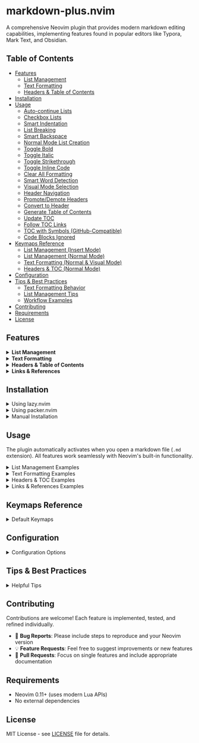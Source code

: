 # markdown-plus.nvim

A comprehensive Neovim plugin that provides modern markdown editing capabilities, implementing features found in popular editors like Typora, Mark Text, and Obsidian.

## Table of Contents

- [Features](#features)
  - [List Management](#list-management)
  - [Text Formatting](#text-formatting)
  - [Headers & Table of Contents](#headers--table-of-contents)
- [Installation](#installation)
- [Usage](#usage)
  - [Auto-continue Lists](#auto-continue-lists)
  - [Checkbox Lists](#checkbox-lists)
  - [Smart Indentation](#smart-indentation)
  - [List Breaking](#list-breaking)
  - [Smart Backspace](#smart-backspace)
  - [Normal Mode List Creation](#normal-mode-list-creation)
  - [Toggle Bold](#toggle-bold)
  - [Toggle Italic](#toggle-italic)
  - [Toggle Strikethrough](#toggle-strikethrough)
  - [Toggle Inline Code](#toggle-inline-code)
  - [Clear All Formatting](#clear-all-formatting)
  - [Smart Word Detection](#smart-word-detection)
  - [Visual Mode Selection](#visual-mode-selection)
  - [Header Navigation](#header-navigation)
  - [Promote/Demote Headers](#promotedemote-headers)
  - [Convert to Header](#convert-to-header)
  - [Generate Table of Contents](#generate-table-of-contents)
  - [Update TOC](#update-toc)
  - [Follow TOC Links](#follow-toc-links)
  - [TOC with Symbols (GitHub-Compatible)](#toc-with-symbols-github-compatible)
  - [Code Blocks Ignored](#code-blocks-ignored)
- [Keymaps Reference](#keymaps-reference)
  - [List Management (Insert Mode)](#list-management-insert-mode)
  - [List Management (Normal Mode)](#list-management-normal-mode)
  - [Text Formatting (Normal & Visual Mode)](#text-formatting-normal--visual-mode)
  - [Headers & TOC (Normal Mode)](#headers--toc-normal-mode)
- [Configuration](#configuration)
- [Tips & Best Practices](#tips--best-practices)
  - [Text Formatting Behavior](#text-formatting-behavior)
  - [List Management Tips](#list-management-tips)
  - [Workflow Examples](#workflow-examples)
- [Contributing](#contributing)
- [Requirements](#requirements)
- [License](#license)


## Features

<details>
<summary><b>List Management</b></summary>

- **Auto-create next list item**: Press Enter to automatically continue lists
- **Normal mode list creation**: Use `o`/`O` in normal mode to create new list items
- **Smart list indentation**: Use Tab/Shift+Tab to indent/outdent list items
- **Auto-renumber ordered lists**: Automatically renumber when items are added/deleted
- **Smart backspace**: Remove list markers when backspacing on empty items
- **List breaking**: Press Enter twice on empty list items to break out of lists
- **Checkbox support**: Works with both `- [ ]` and `1. [ ]` checkbox lists
- **Mixed list types**: Supports unordered (`-`, `*`, `+`) and ordered (`1.`) lists
- **Nested lists**: Full support for nested lists with proper renumbering

</details>

<details>
<summary><b>Text Formatting</b></summary>

- **Toggle bold**: `<leader>mb` to toggle `**bold**` formatting on selection or word
- **Toggle italic**: `<leader>mi` to toggle `*italic*` formatting on selection or word
- **Toggle strikethrough**: `<leader>ms` to toggle `~~strikethrough~~` formatting on selection or word
- **Toggle inline code**: `<leader>mc` to toggle `` `code` `` formatting on selection or word
- **Clear all formatting**: `<leader>mC` to remove all markdown formatting from selection or word
- **Smart word detection**: Works with words containing hyphens (`test-word`), dots (`file.name`), and underscores (`snake_case`)
- **Visual and normal mode**: All formatting commands work in both visual selection and normal mode (on current word)

</details>

<details>
<summary><b>Headers & Table of Contents</b></summary>

- **Header navigation**: Jump between headers with `]]` (next) and `[[` (previous)
- **Promote/demote headers**: Increase/decrease header importance with `<leader>h+` and `<leader>h-`
- **Set header level**: Quickly set header level 1-6 with `<leader>h1` through `<leader>h6`
- **Generate TOC**: Auto-generate table of contents with `<leader>ht` (uses HTML markers to prevent duplicates)
- **Update TOC**: Refresh existing TOC with `<leader>hu` after modifying headers
- **Follow TOC links**: Press `gd` on a TOC link to jump to that header
- **Smart TOC placement**: TOC appears right before first section (after introduction text)
- **Code block aware**: Headers inside code blocks are correctly ignored
- **GitHub-compatible slugs**: Anchor links work correctly on GitHub (handles `Q&A`, `C++`, etc.)

</details>

<details>
<summary><b>Links & References</b></summary>

- **Insert link**: `<leader>ml` to insert a new markdown link with text and URL
- **Convert selection to link**: Select text and `<leader>ml` to convert it to a link
- **Edit link**: `<leader>me` on a link to edit its text and URL
- **Open links**: Use `gx` (native Neovim) to open links in your browser
- **Auto-convert URL**: `<leader>ma` on a URL to convert it to a markdown link
- **Reference-style links**: Convert between inline `[text](url)` and reference `[text][ref]` styles
- **Convert to reference**: `<leader>mr` to convert inline link to reference-style
- **Convert to inline**: `<leader>mi` to convert reference link to inline
- **Smart URL detection**: Works with bare URLs and properly formatted links

</details>

## Installation

<details>
<summary>Using lazy.nvim</summary>

```lua
{
  "yousefhadder/markdown-plus.nvim",
  ft = "markdown",
  config = function()
    require("markdown-plus").setup({
      -- Configuration options (all optional)
      enabled = true,
      features = {
        list_management = true,  -- Enable list management features
        text_formatting = true,  -- Enable text formatting features
        headers_toc = true,      -- Enable headers and TOC features
        links = true,            -- Enable link management features
      },
      keymaps = {
        enabled = true,  -- Enable default keymaps
      },
    })
  end,
}
```
</details>

<details>
<summary>Using packer.nvim</summary>

```lua
use {
  "yousefhadder/markdown-plus.nvim",
  ft = "markdown",
  config = function()
    require("markdown-plus").setup()
  end,
}
```
</details>

<details>
<summary>Manual Installation</summary>

1. Clone this repository to your Neovim configuration directory:
```bash
cd ~/.config/nvim
git clone https://github.com/yousefhadder/markdown-plus.nvim
```

1. Add to your `init.lua`:
```lua
require("markdown-plus").setup()
```
</details>

## Usage

The plugin automatically activates when you open a markdown file (`.md` extension). All features work seamlessly with Neovim's built-in functionality.

<details>
<summary>List Management Examples</summary>

### Auto-continue Lists
```markdown
- Type your first item and press Enter
- The next item is automatically created ⬅️ (cursor here)
```

### Checkbox Lists
```markdown
- [ ] Press Enter after this unchecked item
- [ ] Next checkbox item is created ⬅️ (cursor here)

1. [x]
2. [ ]
```

### Smart Indentation
```markdown
- Top level item
  - Press Tab to indent ⬅️ (cursor here)
    - Press Tab again for deeper nesting
  - Press Shift+Tab to outdent ⬅️ (cursor here)
```

### List Breaking
```markdown
- Type your item
-
  ⬆️ Press Enter on empty item, then Enter again to break out:

Regular paragraph text continues here.
```

### Smart Backspace
```markdown
- Type some text, then delete it all
- ⬅️ Press Backspace here to remove the bullet entirely
```

### Normal Mode List Creation
```markdown
- Position cursor on this list item
- Press 'o' to create next item ⬅️ (new item appears below)
- Press 'O' to create previous item ⬅️ (new item appears above)

1. Works with ordered lists too
2. Press 'o' to create item 3 below ⬅️
3. Press 'O' to create item between 2 and 3 ⬅️
```
</details>

<details>
<summary>Text Formatting Examples</summary>

### Toggle Bold
```markdown
Position cursor on word and press <leader>mb:
text → **text**
**text** → text (toggle off)

Or select text in visual mode and press <leader>mb:
Select "this text" → **this text**
```

### Toggle Italic
```markdown
Position cursor on word and press <leader>mi:
text → *text*
*text* → text (toggle off)
```

### Toggle Strikethrough
```markdown
Position cursor on word and press <leader>ms:
text → ~~text~~
~~text~~ → text (toggle off)
```

### Toggle Inline Code
```markdown
Position cursor on word and press <leader>mc:
text → `text`
`text` → text (toggle off)
```

### Clear All Formatting
```markdown
Position cursor on formatted word and press <leader>mC:
**bold** *italic* `code` → bold italic code

Or select complex formatted text and press <leader>mC:
This **bold** and *italic* text → This bold and italic text
```

### Smart Word Detection
```markdown
Works with special characters in words:
test-with-hyphens → **test-with-hyphens** (entire word formatted)
file.name.here → *file.name.here* (entire word formatted)
snake_case_word → `snake_case_word` (entire word formatted)
```

### Visual Mode Selection
```markdown
Select any text in visual mode and format it:
1. Enter visual mode with 'v'
2. Select the text you want to format
3. Press <leader>mb (or mi, ms, mc, mC)
4. The entire selection will be formatted

Example: Select "multiple words here" → **multiple words here**
```
</details>

<details>
<summary>Headers & TOC Examples</summary>

### Header Navigation
```markdown
Use ]] and [[ to jump between headers quickly:
# Main Title       ← Press ]] to jump here
Content
## Section 1       ← Press ]] to jump here
Content
### Subsection    ← Press ]] to jump here
Content
Press [[ to jump backwards
```

### Promote/Demote Headers
```markdown
Position cursor on any header and adjust its level:
### Subsection    ← Press <leader>h+ → ## Subsection (promoted)
## Section        ← Press <leader>h- → ### Section (demoted)
```

### Convert to Header
```markdown
Position cursor on any line:
Regular text      ← Press <leader>h2 → ## Regular text
Already header    ← Press <leader>h4 → #### Already header
```

### Generate Table of Contents
```markdown
# My Document

Press <leader>ht to generate TOC:

<!-- TOC -->

## Table of Contents

- [Section 1](#section-1)
  - [Subsection 1.1](#subsection-1-1)
- [Section 2](#section-2)

<!-- /TOC -->

## Section 1
...
```

**Note:** The TOC is wrapped in HTML comment markers `<!-- TOC -->` and `<!-- /TOC -->`. This prevents duplicate TOCs from being created if you press `<leader>ht` again. To update an existing TOC, use `<leader>hu` instead.

### Update TOC
```markdown
After adding/removing/renaming headers:
1. Press <leader>hu to update the TOC
2. All links are regenerated automatically
3. The content between <!-- TOC --> and <!-- /TOC --> is replaced
```

### Follow TOC Links
```markdown
## Table of Contents

- [Getting Started](#getting-started)  ← Position cursor here
- [API & SDK](#api--sdk)
- [Q&A](#qa)

Press gd to jump directly to that header!

## Getting Started    ← You jump here instantly!
```

### TOC with Symbols (GitHub-Compatible)
```markdown
# API Documentation

## Q&A              → TOC link: [Q&A](#qa)
## API & SDK        → TOC link: [API & SDK](#api--sdk)
## C++ Examples     → TOC link: [C++ Examples](#c-examples)
## What's New?      → TOC link: [What's New?](#whats-new)

All links work correctly on GitHub! ✓
```

### Code Blocks Ignored
```markdown
# Document

## Real Section

\`\`\`bash
# This is NOT in the TOC
## Neither is this
\`\`\`

Press <leader>ht → Only "Real Section" appears in TOC ✓
```

</details>

<details>
<summary>Links & References Examples</summary>

### Insert New Link
```markdown
In normal mode, press <leader>ml:
1. You'll be prompted: "Link text: "
2. Enter the text (e.g., "GitHub")
3. You'll be prompted: "URL: "
4. Enter the URL (e.g., "https://github.com")
5. Result: [GitHub](https://github.com)
```

### Convert Selection to Link
```markdown
Select text in visual mode:
Visit my website  ← Select "my website" with visual mode

Press <leader>ml:
1. You'll be prompted: "URL: "
2. Enter URL (e.g., "https://example.com")
3. Result: Visit [my website](https://example.com)
```

### Edit Existing Link
```markdown
Position cursor anywhere on a link and press <leader>me:

[Old Text](https://old-url.com)  ← cursor here

Press <leader>me:
1. Link text: Old Text (edit or press Enter)
2. URL: https://old-url.com (edit or press Enter)

Result: [New Text](https://new-url.com)
```

### Open Link in Browser
```markdown
Use native Neovim functionality:
[Google](https://google.com)  ← Position cursor here
Press gx to open in browser

https://example.com  ← Works on bare URLs too
Press gx to open
```

### Convert URL to Link
```markdown
Position cursor on a URL and press <leader>ma:

Check out https://github.com/yousefhadder/markdown-plus.nvim

Press <leader>ma:
1. Link text (empty for URL): GitHub Plugin
2. Result: Check out [GitHub Plugin](https://github.com/yousefhadder/markdown-plus.nvim)

Or leave text empty to use URL as text:
Result: [https://github.com/yousefhadder/markdown-plus.nvim](https://github.com/yousefhadder/markdown-plus.nvim)
```

### Reference-Style Links
```markdown
Convert inline link to reference-style with <leader>mr:

[Documentation](https://docs.example.com)  ← cursor here

Press <leader>mr:
Result:
[Documentation][documentation]

... (at end of document)
[documentation]: https://docs.example.com

---

Convert reference link to inline with <leader>mi:

[My Link][myref]  ← cursor here

... (elsewhere in document)
[myref]: https://myref.com

Press <leader>mi:
Result: [My Link](https://myref.com)
```

### Reuse Existing References
```markdown
When converting to reference-style, existing references are reused:

[Documentation](https://docs.example.com)  ← First link
[More Docs](https://docs.example.com)      ← Same URL

Press <leader>mr on both:
Result:
[Documentation][documentation]
[More Docs][documentation]  ← Reuses same reference!

[documentation]: https://docs.example.com  ← Only one definition
```

</details>

## Keymaps Reference

<details>
<summary>Default Keymaps</summary>

### List Management (Insert Mode)
| Keymap | Mode | Description |
|--------|------|-------------|
| `<CR>` | Insert | Auto-continue lists or break out of lists |
| `<Tab>` | Insert | Indent list item |
| `<S-Tab>` | Insert | Outdent list item |
| `<BS>` | Insert | Smart backspace (removes empty list markers) |

### List Management (Normal Mode)
| Keymap | Mode | Description |
|--------|------|-------------|
| `o` | Normal | Create next list item |
| `O` | Normal | Create previous list item |
| `<leader>mr` | Normal | Manual renumber ordered lists |
| `<leader>md` | Normal | Debug list groups (development) |

### Text Formatting (Normal & Visual Mode)
| Keymap | Mode | Description |
|--------|------|-------------|
| `<leader>mb` | Normal/Visual | Toggle **bold** formatting |
| `<leader>mi` | Normal/Visual | Toggle *italic* formatting |
| `<leader>ms` | Normal/Visual | Toggle ~~strikethrough~~ formatting |
| `<leader>mc` | Normal/Visual | Toggle `` `code` `` formatting |
| `<leader>mC` | Normal/Visual | Clear all formatting |

### Headers & TOC (Normal Mode)
| Keymap | Mode | Description |
|--------|------|-------------|
| `]]` | Normal | Jump to next header |
| `[[` | Normal | Jump to previous header |
| `<leader>h+` | Normal | Promote header (increase importance) |
| `<leader>h-` | Normal | Demote header (decrease importance) |
| `<leader>h1` | Normal | Set/convert to H1 |
| `<leader>h2` | Normal | Set/convert to H2 |
| `<leader>h3` | Normal | Set/convert to H3 |
| `<leader>h4` | Normal | Set/convert to H4 |
| `<leader>h5` | Normal | Set/convert to H5 |
| `<leader>h6` | Normal | Set/convert to H6 |
| `<leader>ht` | Normal | Generate table of contents |
| `<leader>hu` | Normal | Update existing table of contents |
| `gd` | Normal | Follow TOC link (jump to header) |

### Links & References (Normal & Visual Mode)
| Keymap | Mode | Description |
|--------|------|-------------|
| `<leader>ml` | Normal | Insert new markdown link |
| `<leader>ml` | Visual | Convert selection to link |
| `<leader>me` | Normal | Edit link under cursor |
| `<leader>ma` | Normal | Convert URL to markdown link |
| `<leader>mr` | Normal | Convert to reference-style link |
| `<leader>mi` | Normal | Convert to inline link |
| `gx` | Normal | Open link in browser (native Neovim) |

**Note**: In normal mode, these commands operate on the word under cursor. In visual mode, they operate on the selected text.

</details>

## Configuration

<details>
<summary>Configuration Options</summary>

```lua
require("markdown-plus").setup({
  -- Global enable/disable
  enabled = true,

  -- Feature toggles
  features = {
    list_management = true,    -- List management features
    text_formatting = true,    -- Text formatting features
    headers_toc = true,        -- Headers and TOC features
    links = true,              -- Link management and references
  },

  -- Keymap configuration
  keymaps = {
    enabled = true,  -- Set to false to disable all default keymaps
  },
})
```
</details>

## Tips & Best Practices

<details>
<summary>Helpful Tips</summary>

### Text Formatting Behavior
- **Toggle functionality**: Pressing the same keymap twice will add then remove formatting
- **Word detection**: In normal mode, the cursor can be anywhere in the word - the entire word will be formatted
- **Multi-word support**: Use visual mode to format phrases or multiple words
- **Special characters**: Words with hyphens, dots, and underscores are treated as single words
- **Clear formatting**: `<leader>mC` removes ALL formatting types in one go (bold, italic, code, strikethrough)

### List Management Tips
- **Auto-continuation**: Press Enter on a list item to automatically create the next one
- **Breaking out**: Press Enter twice on an empty list item to exit the list
- **Smart indentation**: Tab/Shift+Tab works on list items without breaking formatting
- **Auto-renumbering**: Ordered lists automatically renumber when you add/remove items
- **Mixed lists**: You can have nested ordered lists inside unordered lists and vice versa

### Workflow Examples
```markdown
# Quick formatting workflow
1. Type your text normally
2. Use hjkl to position cursor on any word
3. Press <leader>mb to make it bold (or other formatting keys)
4. Continue writing

# Visual mode workflow
1. Write a sentence or paragraph
2. Select text with v, V, or Ctrl+v
3. Press formatting key to apply to entire selection

# List workflow
1. Type - and space to start a list
2. Press Enter to continue adding items
3. Press Tab to nest items
4. Press Enter twice on empty item to finish
```

</details>


## Contributing

Contributions are welcome! Each feature is implemented, tested, and refined individually.

- 🐛 **Bug Reports**: Please include steps to reproduce and your Neovim version
- 💡 **Feature Requests**: Feel free to suggest improvements or new features
- 🔧 **Pull Requests**: Focus on single features and include appropriate documentation

## Requirements

- Neovim 0.11+ (uses modern Lua APIs)
- No external dependencies

## License

MIT License - see [LICENSE](./LICENSE) file for details.

